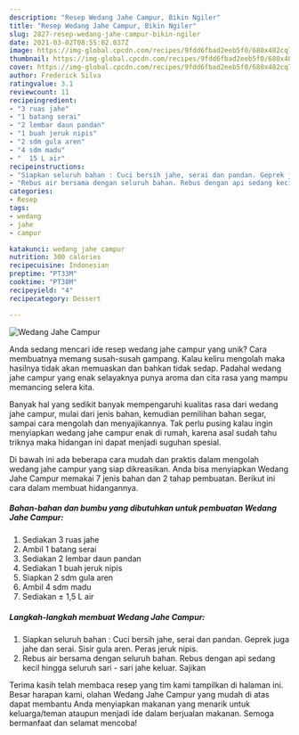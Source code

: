 ```yaml
---
description: "Resep Wedang Jahe Campur, Bikin Ngiler"
title: "Resep Wedang Jahe Campur, Bikin Ngiler"
slug: 2827-resep-wedang-jahe-campur-bikin-ngiler
date: 2021-03-02T08:55:02.037Z
image: https://img-global.cpcdn.com/recipes/9fdd6fbad2eeb5f0/680x482cq70/wedang-jahe-campur-foto-resep-utama.jpg
thumbnail: https://img-global.cpcdn.com/recipes/9fdd6fbad2eeb5f0/680x482cq70/wedang-jahe-campur-foto-resep-utama.jpg
cover: https://img-global.cpcdn.com/recipes/9fdd6fbad2eeb5f0/680x482cq70/wedang-jahe-campur-foto-resep-utama.jpg
author: Frederick Silva
ratingvalue: 3.1
reviewcount: 11
recipeingredient:
- "3 ruas jahe"
- "1 batang serai"
- "2 lembar daun pandan"
- "1 buah jeruk nipis"
- "2 sdm gula aren"
- "4 sdm madu"
- "  15 L air"
recipeinstructions:
- "Siapkan seluruh bahan : Cuci bersih jahe, serai dan pandan. Geprek juga jahe dan serai. Sisir gula aren. Peras jeruk nipis."
- "Rebus air bersama dengan seluruh bahan. Rebus dengan api sedang kecil hingga seluruh sari - sari jahe keluar. Sajikan"
categories:
- Resep
tags:
- wedang
- jahe
- campur

katakunci: wedang jahe campur 
nutrition: 300 calories
recipecuisine: Indonesian
preptime: "PT33M"
cooktime: "PT38M"
recipeyield: "4"
recipecategory: Dessert

---
```



![Wedang Jahe Campur](https://img-global.cpcdn.com/recipes/9fdd6fbad2eeb5f0/680x482cq70/wedang-jahe-campur-foto-resep-utama.jpg)

Anda sedang mencari ide resep wedang jahe campur yang unik? Cara membuatnya memang susah-susah gampang. Kalau keliru mengolah maka hasilnya tidak akan memuaskan dan bahkan tidak sedap. Padahal wedang jahe campur yang enak selayaknya punya aroma dan cita rasa yang mampu memancing selera kita.

Banyak hal yang sedikit banyak mempengaruhi kualitas rasa dari wedang jahe campur, mulai dari jenis bahan, kemudian pemilihan bahan segar, sampai cara mengolah dan menyajikannya. Tak perlu pusing kalau ingin menyiapkan wedang jahe campur enak di rumah, karena asal sudah tahu triknya maka hidangan ini dapat menjadi suguhan spesial.




Di bawah ini ada beberapa cara mudah dan praktis dalam mengolah wedang jahe campur yang siap dikreasikan. Anda bisa menyiapkan Wedang Jahe Campur memakai 7 jenis bahan dan 2 tahap pembuatan. Berikut ini cara dalam membuat hidangannya.

<!--inarticleads1-->

##### Bahan-bahan dan bumbu yang dibutuhkan untuk pembuatan Wedang Jahe Campur:

1. Sediakan 3 ruas jahe
1. Ambil 1 batang serai
1. Sediakan 2 lembar daun pandan
1. Sediakan 1 buah jeruk nipis
1. Siapkan 2 sdm gula aren
1. Ambil 4 sdm madu
1. Sediakan  ± 1,5 L air




<!--inarticleads2-->

##### Langkah-langkah membuat Wedang Jahe Campur:

1. Siapkan seluruh bahan : Cuci bersih jahe, serai dan pandan. Geprek juga jahe dan serai. Sisir gula aren. Peras jeruk nipis.
1. Rebus air bersama dengan seluruh bahan. Rebus dengan api sedang kecil hingga seluruh sari - sari jahe keluar. Sajikan




Terima kasih telah membaca resep yang tim kami tampilkan di halaman ini. Besar harapan kami, olahan Wedang Jahe Campur yang mudah di atas dapat membantu Anda menyiapkan makanan yang menarik untuk keluarga/teman ataupun menjadi ide dalam berjualan makanan. Semoga bermanfaat dan selamat mencoba!

